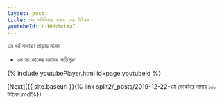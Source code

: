```yaml
---
layout: post
title: ওম অনিমিশায় নামায ১০৮ টাইমস
youtubeId: r-HHh0miXaI
---
```

 
 
 ওম ধৰ্ম সাধারণ ভাড়ায় নামায  
 
 -  কে সৎ কাজের যথাযথ ক্ষতিপূরণ 
 
  
 
  
 
 
 
 
 
 


{% include youtubePlayer.html id=page.youtubeId %}
 
[Next]({{ site.baseurl }}{% link  split2/_posts/2019-12-22-ওম ভোকটরে নামায ১০৮ টাইমস.md%})
 
